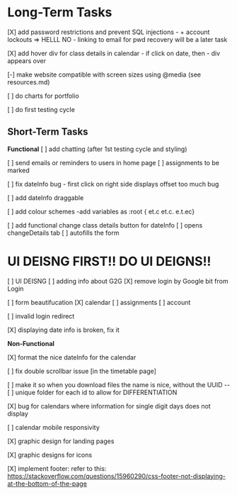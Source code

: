 # Long-Term Tasks


[X] add password restrictions and prevent SQL injections
    - + account lockouts => HELLL NO
    - linking to email for pwd recovery will be a later task

[X] add hover div for class details in calendar
    - if click on date, then
        - div appears over


[-] make website compatible with screen sizes using @media (see resources.md)

[ ] do charts for portfolio

[ ] do first testing cycle

## Short-Term Tasks

**Functional**
[ ] add chatting (after 1st testing cycle and styling)
 
[ ] send emails or reminders to users in home page
    [ ] assignments to be marked

[ ] fix dateInfo bug
    - first click on right side displays offset too much bug

[ ] add dateInfo draggable

[ ] add colour schemes
    -add variables as :root { et.c et.c. e.t.ec}

[ ] add functional change class details button for dateInfo
    [ ] opens changeDetails tab
    [ ] autofills the form

# UI DEISNG FIRST!! DO UI DEIGNS!! 
[ ] UI DEISNG
    [ ] adding info about G2G
    [X] remove login by Google bit from Login

[ ] form beautifucation
        [X] calendar
        [ ] assignments
        [ ] account

[ ] invalid login redirect

[X] displaying date info is broken, fix it


**Non-Functional**

[X] format the nice dateInfo for the calendar

[ ] fix double scrollbar issue [in the timetable page]

[ ] make it so when you download files the name is nice, without the UUID
--[ ] unique folder for each id to allow for DIFFERENTIATION

[X] bug for calendars where information for single digit days does not display

[ ] calendar mobile responsivity

[X] graphic design for landing pages

[X] graphic designs for icons

[X] implement footer:
refer to this:
https://stackoverflow.com/questions/15960290/css-footer-not-displaying-at-the-bottom-of-the-page